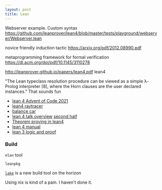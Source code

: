 ```yaml
---
layout: post
title: Lean
---
```


Webserver example. Custom syntax
https://github.com/leanprover/lean4/blob/master/tests/playground/webserver/Webserver.lean

novice friendly induction tactic
https://arxiv.org/pdf/2012.08990.pdf

metaprogramming framework for formal verification
https://dl.acm.org/doi/pdf/10.1145/3110278

http://leanprover.github.io/papers/lean4.pdf lean4

"The Lean typeclass resolution procedure can be viewed as a
simple λ-Prolog interpreter [8], where the Horn clauses are the user declared
instances."
That sounds fun

- [lean 4 Advent of Code 2021](https://github.com/alcides/AoC2021Lean4)
- [lean4 raytracer](https://github.com/kmill/lean4-raytracer)
- [balance car](https://github.com/galoisinc/lean4-balance-car)
- [lean 4 talk overview](https://www.youtube.com/watch?v=UeGvhfW1v9M) [second half](https://www.youtube.com/watch?v=vy4JWIiiXSY&ab_channel=leanprovercommunity)
- [Theorem proving in lean4](https://leanprover.github.io/theorem_proving_in_lean4/)
- [lean 4 manual](https://leanprover.github.io/lean4/doc/)
- [lean 3 logic and proof](https://leanprover.github.io/logic_and_proof/)



### Build

`elan` tool

`leanpkg`

[`lake`](https://github.com/leanprover/lake) is a new build tool on the horizon

Using nix is kind of a pain. I haven't done it.


